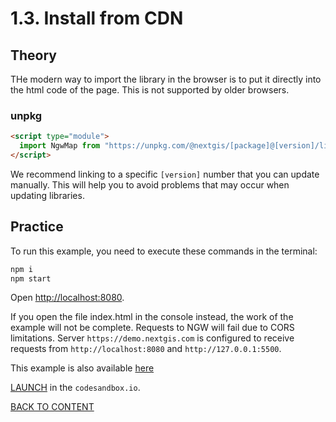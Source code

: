 # 1.3. Install from CDN

## Theory

THe modern way to import the library in the browser is to put it directly into the html code of the page. This is not supported by older browsers.

### unpkg

```html
<script type="module">
  import NgwMap from "https://unpkg.com/@nextgis/[package]@[version]/lib/[package].esm-browser.prod.js";
</script>
```

We recommend linking to a specific `[version]` number that you can update manually.
This will help you to avoid problems that may occur when updating libraries.

## Practice

To run this example, you need to execute these commands in the terminal:

```bash
npm i
npm start
```

Open [http://localhost:8080](http://localhost:8080).

If you open the file index.html in the console instead, the work of the example will not be complete. Requests to NGW will fail due to CORS limitations. Server `https://demo.nextgis.com` is configured to receive requests from `http://localhost:8080` and `http://127.0.0.1:5500`.

This example is also available [here](https://code.nextgis.com/demo-examples-ngw-webmap)

[LAUNCH](https://githubbox.com/nextgis/ngf-tutorial/tree/master/tutorials/1_3_browser_module_from_cdn) in the `codesandbox.io`.

[BACK TO CONTENT](../../README.md)
